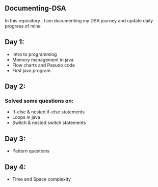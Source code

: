 ## Documenting-DSA 


In this repository , I am documenting my DSA journey and 
update daily progress of mine 

## Day 1: 
<ul>
<li> Intro to programming</li>
<li>Memory management in java</li>
<li>Flow charts and Pseudo code</li>
<li> First java program</li>
</ul>

## Day 2:
  ### Solved some questions on:
 <ul>
<li>If-else & nested if-else statements</li>
<li>Loops in java</li>
<li>Switch & nested switch statements</li>
</ul>

## Day 3:
<ul>
<li>Pattern questions</li>
</ul>

## Day 4:
<ul>
<li>Time and Space complexity</li>
</ul>

